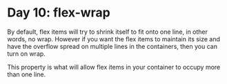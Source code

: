 # Day 10: flex-wrap

By default, flex items will try to shrink itself to fit onto one line, in other words, no wrap. However if you want the flex items to maintain its size and have the overflow spread on multiple lines in the containers, then you can turn on wrap.

This property is what will allow flex items in your container to occupy more than one line.
